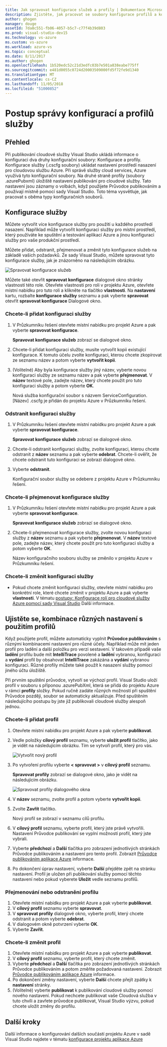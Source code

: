 ```yaml
---
title: Jak spravovat konfigurace služeb a profily | Dokumentace Microsoftu
description: Zjistěte, jak pracovat se soubory konfigurace profilů a konfigurace služby | které ukládání nastavení prostředí nasazení a nastavení publikování pro cloudové služby.
author: ghogen
manager: douge
assetId: 7da8c551-fb06-4057-b5c7-c77f4b39d803
ms.prod: visual-studio-dev15
ms.technology: vs-azure
ms.custom: vs-azure
ms.workload: azure-vs
ms.topic: conceptual
ms.date: 8/11/2017
ms.author: ghogen
ms.openlocfilehash: 1b520edc52c21d3edfc03b7e501a838eabe775ff
ms.sourcegitcommit: e481d0055c0724d20003509000fd5f72fe9d1340
ms.translationtype: MT
ms.contentlocale: cs-CZ
ms.lasthandoff: 11/05/2018
ms.locfileid: "51000852"
---
```

# <a name="how-to-manage-service-configurations-and-profiles"></a>Postup správy konfigurací a profilů služby
## <a name="overview"></a>Přehled
Při publikování cloudové služby Visual Studio ukládá informace o konfiguraci dva druhy konfigurační soubory: Konfigurace a profily. Konfigurace služby (.cscfg soubory) ukládat nastavení prostředí nasazení pro cloudovou službu Azure. Při správě služby cloud services, Azure využívá tyto konfigurační soubory. Na druhé straně profily (soubory .azurePubxml) úložiště nastavení publikování pro cloudové služby. Tato nastavení jsou záznamy o volbách, když použijete Průvodce publikováním a používají místně pomocí sady Visual Studio. Toto téma vysvětluje, jak pracovat s oběma typy konfiguračních souborů.

## <a name="service-configurations"></a>Konfigurace služby
Můžete vytvořit více konfigurace služby pro použití u každého prostředí nasazení. Například může vytvořit konfiguraci služby pro místní prostředí, který používáte ke spuštění a testování aplikací Azure a jinou konfiguraci služby pro vaše produkční prostředí.

Můžete přidat, odstranit, přejmenovat a změnit tyto konfigurace služeb na základě vašich požadavků. Ze sady Visual Studio, můžete spravovat tyto konfigurace služby, jak je znázorněno na následujícím obrázku.

![Spravovat konfigurace služeb](./media/vs-azure-tools-service-configurations-and-profiles-how-to-manage/manage-service-config.png)

Můžete také otevřít **spravovat konfigurace** dialogové okno stránky vlastností této role. Otevřete vlastnosti pro roli v projektu Azure, otevřete místní nabídku pro tuto roli a klikněte na tlačítko **vlastnosti**. Na **nastavení** kartu, rozbalte **konfigurace služby** seznamu a pak vyberte **spravovat** otevřít **spravovat konfigurace** Dialogové okno.

### <a name="to-add-a-service-configuration"></a>Chcete-li přidat konfiguraci služby
1. V Průzkumníku řešení otevřete místní nabídku pro projekt Azure a pak vyberte **spravovat konfigurace**.
   
    **Spravovat konfigurace služeb** zobrazí se dialogové okno.
2. Chcete-li přidat konfiguraci služby, musíte vytvořit kopii existující konfigurace. K tomuto účelu zvolte konfiguraci, kterou chcete zkopírovat ze seznamu název a potom vyberte **vytvořit kopii**.
3. (Volitelné) Aby byla konfigurace služby jiný název, vyberte novou konfiguraci služby ze seznamu název a pak vyberte **přejmenovat**. V **název** textové pole, zadejte název, který chcete použít pro tuto konfiguraci služby a potom vyberte **OK**.
   
    Nová služba konfigurační soubor s názvem ServiceConfiguration. [Název] .cscfg je přidán do projektu Azure v Průzkumníku řešení.

### <a name="to-delete-a-service-configuration"></a>Odstranit konfiguraci služby
1. V Průzkumníku řešení otevřete místní nabídku pro projekt Azure a pak vyberte **spravovat konfigurace**.
   
    **Spravovat konfigurace služeb** zobrazí se dialogové okno.
2. Chcete-li odstranit konfiguraci služby, zvolte konfiguraci, kterou chcete odstranit z **název** seznamu a pak vyberte **odebrat**. Chcete-li ověřit, že chcete odstranit tuto konfiguraci se zobrazí dialogové okno.
3. Vyberte **odstranit**.
   
     Konfigurační soubor služby se odebere z projektu Azure v Průzkumníku řešení.

### <a name="to-rename-a-service-configuration"></a>Chcete-li přejmenovat konfigurace služby
1. V Průzkumníku řešení otevřete místní nabídku pro projekt Azure a pak vyberte **spravovat konfigurace**.
   
    **Spravovat konfigurace služeb** zobrazí se dialogové okno.
2. Chcete-li přejmenovat konfigurace služby, zvolte novou konfiguraci služby z **název** seznamu a pak vyberte **přejmenovat**. V **název** textové pole, zadejte název, který chcete použít pro tuto konfiguraci služby a potom vyberte **OK**.
   
    Název konfiguračního souboru služby se změnilo v projektu Azure v Průzkumníku řešení.

### <a name="to-change-a-service-configuration"></a>Chcete-li změnit konfiguraci služby
* Pokud chcete změnit konfiguraci služby, otevřete místní nabídku pro konkrétní role, které chcete změnit v projektu Azure a pak vyberte **vlastnosti**. V tématu [postupy: Konfigurace rolí pro cloudové služby Azure pomocí sady Visual Studio](vs-azure-tools-configure-roles-for-cloud-service.md) Další informace.

## <a name="make-different-setting-combinations-by-using-profiles"></a>Ujistěte se, kombinace různých nastavení s použitím profilů
Když použijete profil, můžete automaticky vyplnit **Průvodce publikováním** s různými kombinacemi nastavení pro různé účely. Například může mít jeden profil pro ladění a další položku pro verzi sestavení. V takovém případě vaše **ladění** profilu bude mít **IntelliTrace** povolené a **ladění** vybranou, konfiguraci a **vydání** profil by obsahovat **IntelliTrace** zakázána a **vydání** vybranou konfiguraci. Různé profily můžete také použít k nasazení služby pomocí jiného účtu úložiště.

Při prvním spuštění průvodce, vytvoří se výchozí profil. Visual Studio uloží profil v souboru s příponou .azurePubXml, která se přidá do projektu Azure v rámci **profily** složky. Pokud ručně zadáte různých možností při spuštění Průvodce později, soubor se automaticky aktualizuje. Před spuštěním následujícího postupu by jste již publikovali cloudové služby alespoň jednou.

### <a name="to-add-a-profile"></a>Chcete-li přidat profil
1. Otevřete místní nabídku pro projekt Azure a pak vyberte **publikovat**.
2. Vedle položky **cílový profil** seznamu, vyberte **uložit profil** tlačítko, jako je vidět na následujícím obrázku. Tím se vytvoří profil, který pro vás.
   
    ![Vytvořit nový profil](./media/vs-azure-tools-service-configurations-and-profiles-how-to-manage/create-new-profile.png)
3. Po vytvoření profilu vyberte **< spravovat >** v **cílový profil** seznamu.
   
    **Spravovat profily** zobrazí se dialogové okno, jako je vidět na následujícím obrázku.
   
    ![Spravovat profily dialogového okna](./media/vs-azure-tools-service-configurations-and-profiles-how-to-manage/manage-profiles.png)
4. V **název** seznamu, zvolte profil a potom vyberte **vytvořit kopii**.
5. Zvolte **Zavřít** tlačítko.
   
    Nový profil se zobrazí v seznamu cílů profilu.
6. V **cílový profil** seznamu, vyberte profil, který jste právě vytvořili. Nastavení Průvodce publikování se vyplní možností profil, který jste vybrali.
7. Vyberte **předchozí** a **Další** tlačítka pro zobrazení jednotlivých stránkách Průvodce publikováním a nastavení pro tento profil. Zobrazit [Průvodce publikováním aplikace Azure](http://go.microsoft.com/fwlink/p/?LinkID=623085) informace.
8. Po dokončení úprav nastavení, vyberte **Další** přejděte zpět na stránku nastavení. Profil je uložen při publikování služby pomocí těchto nastavení nebo pokud vyberete **Uložit** vedle seznamu profilů.

### <a name="to-rename-or-delete-a-profile"></a>Přejmenování nebo odstranění profilu
1. Otevřete místní nabídku pro projekt Azure a pak vyberte **publikovat**.
2. V **cílový profil** seznamu vyberte **spravovat**.
3. V **spravovat profily** dialogové okno, vyberte profil, který chcete odstranit a potom vyberte **odebrat**.
4. V dialogovém okně potvrzení vyberte **OK**.
5. Vyberte **Zavřít**.

### <a name="to-change-a-profile"></a>Chcete-li změnit profil
1. Otevřete místní nabídku pro projekt Azure a pak vyberte **publikovat**.
2. V **cílový profil** seznamu, vyberte profil, který chcete změnit.
3. Vyberte **předchozí** a **Další** tlačítka pro zobrazení jednotlivých stránkách Průvodce publikováním a potom změňte požadovaná nastavení. Zobrazit [Průvodce publikováním aplikace Azure](http://go.microsoft.com/fwlink/p/?LinkID=623085) informace.
4. Po dokončení změny nastavení, vyberte **Další** chcete přejít zpátky k **nastavení** stránky.
5. (Volitelné) vyberte **publikovat** k publikování cloudové služby pomocí nového nastavení. Pokud nechcete publikovat vaše Cloudová služba v tuto chvíli a zavřete průvodce publikovat, Visual Studio výzvu, pokud chcete uložit změny do profilu.

## <a name="next-steps"></a>Další kroky
Další informace o konfigurování dalších součástí projektu Azure v sadě Visual Studio najdete v tématu [konfigurace projektu aplikace Azure](http://go.microsoft.com/fwlink/p/?LinkID=623075)

